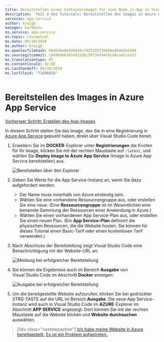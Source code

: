 ```yaml
---
title: Bereitstellen eines Containerimages für eine Node.js-App in Visual Studio Code
description: 'Teil 4 des Tutorials: Bereitstellen des Images in Azure App Service'
services: app-service
author: kraigb
manager: barbkess
ms.service: app-service
ms.topic: conceptual
ms.date: 09/20/2019
ms.author: kraigb
ms.openlocfilehash: 60eb5be0b3d4049c7955195f3bb6bc85dd2b2498
ms.sourcegitcommit: c04984b6367e922dbc5973af44f8cd0ca81ce157
ms.translationtype: HT
ms.contentlocale: de-DE
ms.lasthandoff: 09/30/2019
ms.locfileid: "71686018"
---
```

# <a name="deploy-the-image-to-azure-app-service"></a>Bereitstellen des Images in Azure App Service

[Vorheriger Schritt: Erstellen des App-Images](tutorial-vscode-docker-node-03.md)

In diesem Schritt stellen Sie das Image, das Sie in eine Registrierung in [Azure App Service](https://azure.microsoft.com/en-us/services/app-service/) gepusht haben, direkt über Visual Studio Code bereit.

1. Erweitern Sie im **DOCKER**-Explorer unter **Registrierungen** die Knoten für Ihr Image, klicken Sie mit der rechten Maustaste auf `:latest`, und wählen Sie **Deploy Image to Azure App Service** (Image in Azure App Service bereitstellen) aus.

    ![Bereitstellen über den Explorer](media/deploy-containers/deploy-image-command.png)

1. Geben Sie Werte für die App Service-Instanz an, wenn Sie dazu aufgefordert werden:

    - Der Name muss innerhalb von Azure eindeutig sein.
    - Wählen Sie eine vorhandene Ressourcengruppe aus, oder erstellen Sie eine neue. (Eine **Ressourcengruppe** ist im Wesentlichen eine benannte Sammlung der Ressourcen einer Anwendung in Azure.)
    - Wählen Sie einen vorhandenen App Service-Plan aus, oder erstellen Sie einen neuen Plan. (Ein **App Service-Plan** definiert die physischen Ressourcen, die die Website hosten. Sie können für dieses Tutorial einen Basic-Tarif oder einen kostenlosen Tarif verwenden.)

1. Nach Abschluss der Bereitstellung zeigt Visual Studio Code eine Benachrichtigung mit der Website-URL an:

    ![Meldung bei erfolgreicher Bereitstellung](media/deploy-containers/deploy-successful.png)

1. Sie können die Ergebnisse auch im Bereich **Ausgabe** von Visual Studio Code im Abschnitt **Docker** anzeigen:

    ![Ausgabe bei erfolgreicher Bereitstellung](media/deploy-containers/deploy-output.png)

1. Um die bereitgestellte Website aufzurufen, klicken Sie bei gedrückter STRG-TASTE auf die URL im Bereich **Ausgabe**. Die neue App Service-Instanz wird auch in Visual Studio Code im **AZURE**-Explorer im Abschnitt **APP SERVICE** angezeigt. Dort können Sie mit der rechten Maustaste auf die Website klicken und **Website durchsuchen** auswählen.

> [!div class="nextstepaction"]
> [Ich habe meine Website in Azure bereitgestellt.](tutorial-vscode-docker-node-05.md) [Es ist ein Problem aufgetreten.](https://www.research.net/r/PWZWZ52?tutorial=docker-extension&step=deploy-app)

